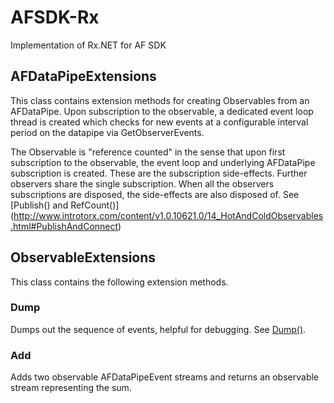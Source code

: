 # AFSDK-Rx
Implementation of Rx.NET for AF SDK

## AFDataPipeExtensions

This class contains extension methods for creating Observables from an AFDataPipe. Upon subscription to the observable, a dedicated event loop thread is created which checks for new events at a configurable interval period on the datapipe via GetObserverEvents.

The Observable is "reference counted" in the sense that upon first subscription to the observable, the event loop and underlying AFDataPipe subscription is created. These are the subscription side-effects. Further observers share the single subscription. When all the observers subscriptions are disposed, the side-effects are also disposed of. See [Publish() and RefCount()] (http://www.introtorx.com/content/v1.0.10621.0/14_HotAndColdObservables.html#PublishAndConnect)

## ObservableExtensions

This class contains the following extension methods.

### Dump

Dumps out the sequence of events, helpful for debugging. See [Dump()](http://www.introtorx.com/content/v1.0.10621.0/07_Aggregation.html).

### Add

Adds two observable AFDataPipeEvent streams and returns an observable stream representing the sum.
